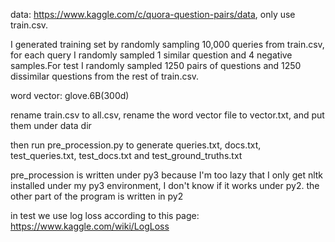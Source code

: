 data: https://www.kaggle.com/c/quora-question-pairs/data, only use train.csv.

I generated training set by randomly sampling 10,000 queries from train.csv, for each query I randomly sampled 1 similar question and 4 negative samples.For test I randomly sampled 1250 pairs of questions and 1250 dissimilar questions from the rest of train.csv.

word vector: glove.6B(300d)

rename train.csv to all.csv, rename the word vector file to vector.txt, and put them under data dir

then run pre_procession.py to generate queries.txt, docs.txt, test_queries.txt, test_docs.txt and test_ground_truths.txt

pre_procession is written under py3 because I'm too lazy that I only get nltk installed under my py3 environment, I don't know if it works under py2. the other part of the program is written in py2

in test we use log loss according to this page: https://www.kaggle.com/wiki/LogLoss